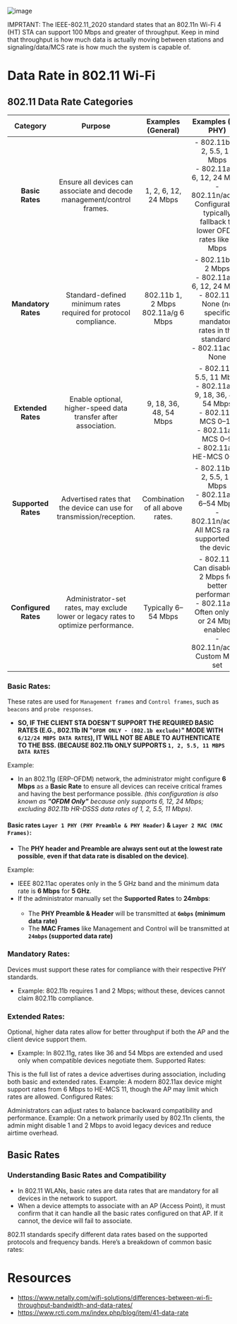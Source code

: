 









![image](https://github.com/user-attachments/assets/711ec53d-b5c1-4a2b-b222-de98cb0747da)


IMPRTANT: The IEEE-802.11_2020 standard states that an 802.11n Wi-Fi 4 (HT) STA can support 100 Mbps and greater of throughput. Keep in mind that throughput is how much data is actually moving between stations and signaling/data/MCS rate is how much the system is capable of.

# Data Rate in 802.11 Wi-Fi




## 802.11 Data Rate Categories


|     **Category**     	|                                     **Purpose**                                     	|         **Examples (General)**        	|                                                               **Examples (Per PHY)**                                                              	|          **Configured by Admin?**          	|
|:--------------------:	|:-----------------------------------------------------------------------------------:	|:-------------------------------------:	|:-------------------------------------------------------------------------------------------------------------------------------------------------:	|:------------------------------------------:	|
| **Basic Rates**      	| Ensure all devices can associate and decode management/control frames.              	| 1, 2, 6, 12, 24 Mbps                  	| - 802.11b: 1, 2, 5.5, 11 Mbps<br>- 802.11a/g: 6, 12, 24 Mbps<br>- 802.11n/ac/ax: Configurable, typically fallback to lower OFDM rates like 6 Mbps 	| Yes                                        	|
| **Mandatory Rates**  	| Standard-defined minimum rates required for protocol compliance.                    	| 802.11b 1, 2 Mbps<br>802.11a/g 6 Mbps 	| - 802.11b: 1, 2 Mbps<br>- 802.11a/g: 6, 12, 24 Mbps<br>- 802.11n: None (no specific mandatory rates in the standard)<br>- 802.11ac/ax: None       	| No <br>(Defined by protocol standards)     	|
| **Extended Rates**   	| Enable optional, higher-speed data transfer after association.                      	| 9, 18, 36, 48, 54 Mbps                	| - 802.11b: 5.5, 11 Mbps<br>- 802.11a/g: 9, 18, 36, 48, 54 Mbps<br>- 802.11n: MCS 0–15<br>- 802.11ac: MCS 0–9<br>- 802.11ax: HE-MCS 0–11           	| Yes                                        	|
| **Supported Rates**  	| Advertised rates that the device can use for transmission/reception.                	| Combination of all above rates.       	| - 802.11b: 1, 2, 5.5, 11 Mbps<br>- 802.11a/g: 6–54 Mbps<br>- 802.11n/ac/ax: All MCS rates supported by the device                                 	| No <br>(Device-defined during association) 	|
| **Configured Rates** 	| Administrator-set rates, may exclude lower or legacy rates to optimize performance. 	| Typically 6–54 Mbps                   	| - 802.11b: Can disable 1, 2 Mbps for better performance<br>- 802.11a/g: Often only 12 or 24 Mbps enabled<br>- 802.11n/ac/ax: Custom MCS set       	| Yes                                        	|


### Basic Rates:

These rates are used for `Management frames` and `Control frames`, such as `beacons` and `probe responses`. 

- **SO, IF THE CLIENT STA DOESN'T SUPPORT THE REQUIRED BASIC RATES (E.G., 802.11b IN "`OFDM ONLY - (802.1b exclude)`" MODE WITH `6/12/24 MBPS DATA RATES`), IT WILL NOT BE ABLE TO AUTHENTICATE TO THE BSS. (BECAUSE 802.11b ONLY SUPPORTS `1, 2, 5.5, 11 MBPS DATA RATES`**

Example:

- In an 802.11g (ERP-OFDM) network, the administrator might configure **6 Mbps** as a **Basic Rate** to ensure all devices can receive critical frames and having the best performance possible. _(this configuration is also known as **"OFDM Only"** because only supports 6, 12, 24 Mbps; excluding 802.11b HR-DSSS data rates of 1, 2, 5.5, 11 Mbps)_.

#### Basic rates `Layer 1 PHY (PHY Preamble & PHY Header)` & `Layer 2 MAC (MAC Frames)`:

- The **PHY header and Preamble are always sent out at the lowest rate possible**, **even if that data rate is disabled on the device)**.

Example: 

- IEEE 802.11ac operates only in the 5 GHz band and the minimum data rate is **6 Mbps** for **5 GHz**.
- If the administrator manually set the **Supported Rates** to **24mbps**: <br><br>
    - The **PHY Preamble & Header** will be transmitted at **`6mbps` (minimum data rate)**
    - The **MAC Frames** like Management and Control will be transmitted at **`24mbps` (supported data rate)**


### Mandatory Rates:

Devices must support these rates for compliance with their respective PHY standards.

- Example: 802.11b requires 1 and 2 Mbps; without these, devices cannot claim 802.11b compliance.

### Extended Rates:

Optional, higher data rates allow for better throughput if both the AP and the client device support them.

- Example: In 802.11g, rates like 36 and 54 Mbps are extended and used only when compatible devices negotiate them.
Supported Rates:

This is the full list of rates a device advertises during association, including both basic and extended rates.
Example: A modern 802.11ax device might support rates from 6 Mbps to HE-MCS 11, though the AP may limit which rates are allowed.
Configured Rates:

Administrators can adjust rates to balance backward compatibility and performance.
Example: On a network primarily used by 802.11n clients, the admin might disable 1 and 2 Mbps to avoid legacy devices and reduce airtime overhead.


## Basic Rates

### Understanding Basic Rates and Compatibility

- In 802.11 WLANs, basic rates are data rates that are mandatory for all devices in the network to support. 
- When a device attempts to associate with an AP (Access Point), it must confirm that it can handle all the basic rates configured on that AP. If it cannot, the device will fail to associate.

802.11 standards specify different data rates based on the supported protocols and frequency bands. Here’s a breakdown of common basic rates:





# Resources

- https://www.netally.com/wifi-solutions/differences-between-wi-fi-throughput-bandwidth-and-data-rates/
- https://www.rcti.com.mx/index.php/blog/item/41-data-rate
